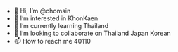 - 👋 Hi, I’m @chomsin 
- 👀 I’m interested in KhonKaen
- 🌱 I’m currently learning Thailand 
- 💞️ I’m looking to collaborate on Thailand Japan Korean
- 📫 How to reach me 40110

<!---
chomsin/chomsin is a ✨ special ✨ repository because its `README.md` (this file) appears on your GitHub profile.
You can click the Preview link to take a look at your changes.
--->
